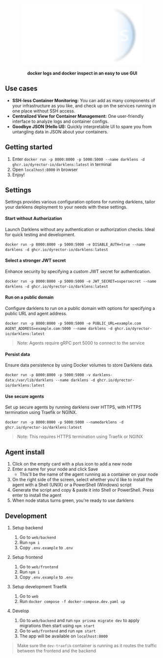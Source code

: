 <p align="center">
    <picture>
    <source media="(prefers-color-scheme: dark)" srcset="docs/darklens_logo_horizontal_transparent.png">
    <source media="(prefers-color-scheme: light)" srcset="docs/darklens_logo_horizontal_light.png">
    <img alt="darklens logo" src="docs/darklens_logo_horizontal_transparent.png" width="400">
    </picture>
</p>

<p align="center"><b>docker logs and docker inspect in an easy to use GUI</b></p>

## Use cases

-   **SSH-less Container Monitoring:** You can add as many components of your infrastructure as you like, and check up on the services running in one place without SSH access.
-   **Centralized View for Container Management:** One user-friendly interface to analyze logs and container configs.
-   **Goodbye JSON (Hello UI):** Quickly interpretable UI to spare you from untangling data in JSON about your containers.

## Getting started

1. Enter `docker run -p 8000:8000 -p 5000:5000 --name darklens -d ghcr.io/dyrector-io/darklens:latest` in terminal
2. Open `localhost:8000` in browser
3. Enjoy!

## Settings

Settings provides various configuration options for running darklens, tailor your darklens deployment to your needs with these settings.

#### Start without Authorization

Launch Darklens without any authentication or authorization checks. Ideal for quick testing and development.

`docker run -p 8000:8000 -p 5000:5000 -e DISABLE_AUTH=true --name darklens -d ghcr.io/dyrector-io/darklens:latest`

#### Select a stronger JWT secret

Enhance security by specifying a custom JWT secret for authentication.

`docker run -p 8000:8000 -p 5000:5000 -e JWT_SECRET=supersecret --name darklens -d ghcr.io/dyrector-io/darklens:latest`

#### Run on a public domain

Configure darklens to run on a public domain with options for specifying a public URL and agent address.

`docker run -p 8000:8000 -p 5000:5000 -e PUBLIC_URL=example.com AGENT_ADDRESS=example.com:5000 --name darklens -d ghcr.io/dyrector-io/darklens:latest`

> Note: Agents require gRPC port 5000 to connect to the service

#### Persist data

Ensure data persistence by using Docker volumes to store Darklens data.

`docker run -p 8000:8000 -p 5000:5000 -v darklens-data:/var/lib/darklens --name darklens -d ghcr.io/dyrector-io/darklens:latest`

#### Use secure agents

Set up secure agents by running darklens over HTTPS, with HTTPS termination using Traefik or NGINX.

`docker run -p 8000:8000 -p 5000:5000 --namedarklens -d ghcr.io/dyrector-io/darklens:latest`

> Note: This requires HTTPS termination using Traefik or NGINX

## Agent install

1. Click on the empty card with a plus icon to add a new node
2. Enter a name for your node and click Save
    - This'll be the name of the agent running as a container on your node
3. On the right side of the screen, select whether you'd like to install the agent with a Shell (UNIX) or a PowerShell (Windows) script
4. Generate the script and copy & paste it into Shell or PowerShell. Press enter to install the agent
5. When node status turns green, you're ready to use darklens

## Development

1. Setup backend

    1. Go to `web/backend`
    2. Run `npm i`
    3. Copy `.env.example` to `.env`

2. Setup frontend

    1. Go to `web/frontend`
    2. Run `npm i`
    3. Copy `.env.example` to `.env`

3. Setup development Traefik

    1. Go to `web`
    2. Run `docker compose -f docker-compose.dev.yaml up`

4. Develop

    1. Go to `web/backend` and run `npx prisma migrate dev` to apply migrations then start using `npm start`
    2. Go to `web/frontend` and run `npm start`
    3. The app will be available on `localhost:8000`

> Make sure the `dev-traefik` container is running as it routes the traffic between the frontend and the backend
